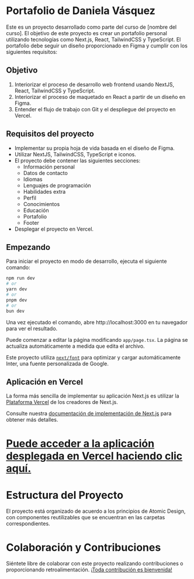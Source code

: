 # Portafolio de Daniela Vásquez

Este es un proyecto desarrollado como parte del curso de [nombre del curso]. El objetivo de este proyecto es crear un portafolio personal utilizando tecnologías como Next.js, React, TailwindCSS y TypeScript. El portafolio debe seguir un diseño proporcionado en Figma y cumplir con los siguientes requisitos:

## Objetivo
1. Interiorizar el proceso de desarrollo web frontend usando NextJS, React, TailwindCSS y TypeScript.
2. Interiorizar el proceso de maquetado en React a partir de un diseño en Figma.
3. Entender el flujo de trabajo con Git y el despliegue del proyecto en Vercel.

## Requisitos del proyecto
- Implementar su propia hoja de vida basada en el diseño de Figma.
- Utilizar NextJS, TailwindCSS, TypeScript e iconos.
- El proyecto debe contener las siguientes secciones:
  - Información personal
  - Datos de contacto
  - Idiomas
  - Lenguajes de programación
  - Habilidades extra
  - Perfil
  - Conocimientos
  - Educación
  - Portafolio
  - Footer
- Desplegar el proyecto en Vercel.

## Empezando
Para iniciar el proyecto en modo de desarrollo, ejecuta el siguiente comando:

```bash
npm run dev
# or
yarn dev
# or
pnpm dev
# or
bun dev
```

Una vez ejecutado el comando, abre http://localhost:3000 en tu navegador para ver el resultado.

Puede comenzar a editar la página modificando `app/page.tsx`. La página se actualiza automáticamente a medida que edita el archivo.

Este proyecto utiliza [`next/font`](https://nextjs.org/docs/basic-features/font-optimization) para optimizar y cargar automáticamente Inter, una fuente personalizada de Google.

## Aplicación en Vercel

La forma más sencilla de implementar su aplicación Next.js es utilizar la [Plataforma Vercel](https://vercel.com/new?utm_medium=default-template&filter=next.js&utm_source=create-next-app&utm_campaign=create-next-app-readme) de los creadores de Next.js.

Consulte nuestra [documentación de implementación de Next.js](https://nextjs.org/docs/deployment) para obtener más detalles.

# [Puede acceder a la aplicación desplegada en Vercel haciendo clic aquí.](https://portafolio-daniela-vasquez.vercel.app/)

# Estructura del Proyecto
El proyecto está organizado de acuerdo a los principios de Atomic Design, con componentes reutilizables que se encuentran en las carpetas correspondientes.

# Colaboración y Contribuciones
Siéntete libre de colaborar con este proyecto realizando contribuciones o proporcionando retroalimentación. [¡Toda contribución es bienvenida!](https://github.com/Ingenieria-Web-M-J/daniela-vasquez-londono-portafolio)